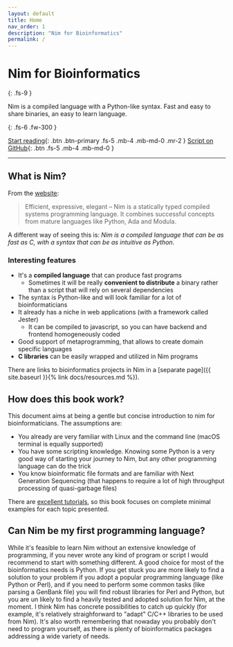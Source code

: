 ```yaml
---
layout: default
title: Home
nav_order: 1
description: "Nim for Bioinformatics"
permalink: /
---
```


# Nim for Bioinformatics
{: .fs-9 }

Nim is a compiled language with a Python-like syntax.
Fast and easy to share binaries, an easy to learn language.

{: .fs-6 .fw-300 }

[Start reading](#what-is-nim){: .btn .btn-primary .fs-5 .mb-4 .mb-md-0 .mr-2 }
[Script on GitHub](https://github.com/telatin/nim-stuff){: .btn .fs-5 .mb-4 .mb-md-0 }

---

## What is Nim?

From the [website](https://nim-lang.org):

>Efficient, expressive, elegant – Nim is a statically typed compiled systems programming language. It combines successful concepts from mature languages like Python, Ada and Modula.

A different way of seeing this is: _Nim is a compiled language that can be as fast as C, with a syntax that can be as intuitive as Python_.

### Interesting features

- It's a **compiled language** that can produce fast programs
  - Sometimes it will be really **convenient to distribute** a binary rather than a script that will rely on several dependencies
- The syntax is Python-like and will look familiar for a lot of bioinformaticians
- It already has a niche in web applications (with a framework called Jester)
  - It can be compiled to javascript, so you can have backend and frontend homogeneously coded
- Good support of metaprogramming, that allows to create domain specific languages
- **C libraries** can be easily wrapped and utilized in Nim programs

There are links to bioinformatics projects in Nim in a [separate page]({{ site.baseurl }}{% link docs/resources.md %}).

## How does this book work?

This document aims at being a gentle but concise introduction to nim for bioinformaticians. The assumptions are:
- You already are very familiar with Linux and the command line (macOS terminal is equally supported)
- You have some scripting  knowledge. Knowing some Python is a very good way of starting your journey to Nim, but any other programming language can do the trick
- You know bioinformatic file formats and are familiar with Next Generation Sequencing (that happens to require a lot of high throughput processing of quasi-garbage files)

There are [excellent tutorials](resources), so this book focuses on complete minimal examples for each topic presented.

## Can Nim be my first programming language?

While it's feasible to learn Nim without an extensive knowledge of programming, if you never wrote any kind of program or script I would recommend to start with something different. A good choice for most of the bioinformatics needs is Python.
If you get stuck you are more likely to find a solution to your problem if you adopt a popular programming language (like Python or Perl), and if you need to perform some common tasks (like parsing a GenBank file) you will find robust libraries for Perl and Python, but you are un likely to find a heavily tested and adopted solution for Nim, at the moment.
I think Nim has concrete possibilities to catch up quickly (for example, it's relatively straighforward to "adapt" C/C++ libraries to be used from Nim).
It's also worth remembering that nowaday you probably don't need to program yourself, as there is plenty of bioinformatics packages addressing a wide variety of needs.
